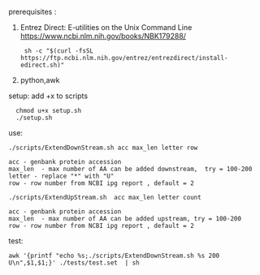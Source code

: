 prerequisites :

1) Entrez Direct: E-utilities on the Unix Command Line https://www.ncbi.nlm.nih.gov/books/NBK179288/

        sh -c "$(curl -fsSL https://ftp.ncbi.nlm.nih.gov/entrez/entrezdirect/install-edirect.sh)"

2) python,awk

setup: 
      add +x to scripts

      chmod u+x setup.sh
      ./setup.sh

use:

    ./scripts/ExtendDownStream.sh acc max_len letter row

    acc - genbank protein accession
    max_len  - max number of AA can be added downstream,  try = 100-200
    letter - replace "*" with "U"
    row - row number from NCBI ipg report , default = 2

    ./scripts/ExtendUpStream.sh  acc max_len letter count

    acc - genbank protein accession
    max_len  - max number of AA can be added upstream, try = 100-200
    row - row number from NCBI ipg report , default = 2

test:

    awk '{printf "echo %s;./scripts/ExtendDownStream.sh %s 200 U\n",$1,$1;}' ./tests/test.set  | sh

